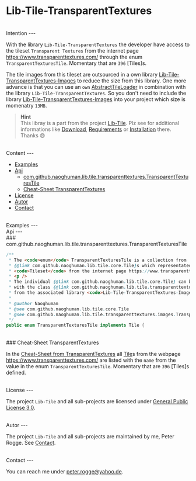 Lib-Tile-TransparentTextures
===



<br />
Intention
---

With the library `Lib-Tile-TransparentTextures` the developer have access to the 
tileset `Transparent Textures` from the internet page https://www.transparenttextures.com/ 
through the enum `TransparentTexturesTile`. Momentary that are `396` [Tiles]s.

The tile images from this tileset are outsourced in a own library 
[Lib-Tile-TransparentTextures-Images] to reduce the size from this library. One 
more advance is that you can use an `own` [AbstractTileLoader] in combination 
with the library `Lib-Tile-TransparentTextures`. So you don't need to include the 
library [Lib-Tile-TransparentTextures-Images] into your project which size is 
momenatry `13MB`.

> __Hint__  
> This libray is a part from the project [Lib-Tile]. Plz see for additional 
> informations like [Download], [Requirements] or [Installation] there. Thanks :smile:



<br />
Content
---

* [Examples](#Examples)
* [Api](#Api)
    * [com.github.naoghuman.lib.tile.transparenttextures.TransparentTexturesTile](#TrTeTi)
    * [Cheat-Sheet TransparentTextures](#ChShTrTe)
* [License](#License)
* [Autor](#Autor)
* [Contact](#Contact)



<br />
Examples<a name="Examples" />
---



<br />
Api<a name="Api" />
---


<br />
### com.github.naoghuman.lib.tile.transparenttextures.TransparentTexturesTile<a name="TrTeTi" />

```Java
/**
 * The <code>enum</code> TransparentTexturesTile is a collection from 
 * {@link com.github.naoghuman.lib.tile.core.Tile}s which representated the 
 * <code>Tileset</code> from the internet page https://www.transparenttextures.com/.
 * <p />
 * The individual {@link com.github.naoghuman.lib.tile.core.Tile} can be loaded 
 * with the class {@link com.github.naoghuman.lib.tile.transparenttextures.images.TransparentTexturesTileLoader} 
 * from the associated library <code>Lib-Tile-TransparentTextures-Images</code>.
 *
 * @author Naoghuman
 * @see com.github.naoghuman.lib.tile.core.Tile
 * @see com.github.naoghuman.lib.tile.transparenttextures.images.TransparentTexturesTileLoader
 */
public enum TransparentTexturesTile implements Tile {
```


<br />
### Cheat-Sheet TransparentTextures<a name="ChShTrTe" />

In the [Cheat-Sheet from TransparentTextures] all [Tile]s from the webpage 
https://www.transparenttextures.com/ are listed with the `name` from the value 
in the enum `TransparentTexturesTile`. Momentary that are `396` [Tiles]s defined.



<br />
License<a name="License" />
---

The project `Lib-Tile` and all sub-projects are licensed under [General Public License 3.0].



<br />
Autor<a name="Autor" />
---

The project `Lib-Tile` and all sub-projects are maintained by me, Peter Rogge. 
See [Contact](#Contact).



<br />
Contact<a name="Contact" />
---

You can reach me under <peter.rogge@yahoo.de>.



[//]: # (Images)



[//]: # (Links)
[AbstractTileLoader]:https://github.com/Naoghuman/lib-tile/blob/master/Lib-Tile-Core/src/main/java/com/github/naoghuman/lib/tile/core/AbstractTileLoader.java
[Cheat-Sheet from TransparentTextures]:https://github.com/Naoghuman/lib-tile/blob/master/Lib-Tile-TransparentTextures/Cheat-Sheet-TransparentTextures.md
[Download]:https://github.com/Naoghuman/lib-tile/blob/master/README.md#Download
[General Public License 3.0]:http://www.gnu.org/licenses/gpl-3.0.en.html
[Installation]:https://github.com/Naoghuman/lib-tile/blob/master/README.md#Installation
[Lib-Tile]:https://github.com/Naoghuman/lib-tile
[Lib-Tile-TransparentTextures-Images]:https://github.com/Naoghuman/lib-tile-transparenttextures-images
[Requirements]:https://github.com/Naoghuman/lib-tile/blob/master/README.md#Requirements
[Tile]:https://github.com/Naoghuman/lib-tile/blob/master/Lib-Tile-Core/src/main/java/com/github/naoghuman/lib/tile/core/Tile.java
